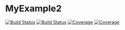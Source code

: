 # MyExample2

[![Build Status](https://travis-ci.com/Abhishek-1Bhatt/MyExample2.jl.svg?branch=master)](https://travis-ci.com/Abhishek-1Bhatt/MyExample2.jl)
[![Build Status](https://ci.appveyor.com/api/projects/status/github/Abhishek-1Bhatt/MyExample2.jl?svg=true)](https://ci.appveyor.com/project/Abhishek-1Bhatt/MyExample2-jl)
[![Coverage](https://codecov.io/gh/Abhishek-1Bhatt/MyExample2.jl/branch/master/graph/badge.svg)](https://codecov.io/gh/Abhishek-1Bhatt/MyExample2.jl)
[![Coverage](https://coveralls.io/repos/github/Abhishek-1Bhatt/MyExample2.jl/badge.svg?branch=master)](https://coveralls.io/github/Abhishek-1Bhatt/MyExample2.jl?branch=master)
